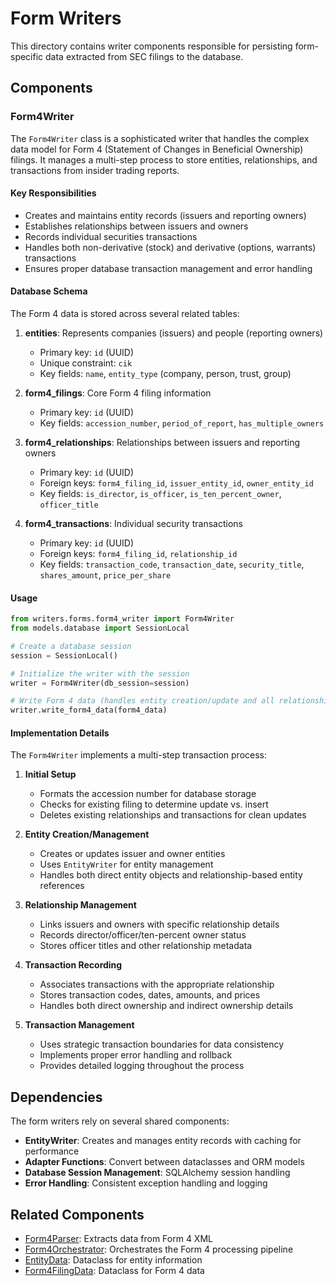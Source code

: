 # Form Writers

This directory contains writer components responsible for persisting form-specific data extracted from SEC filings to the database.

## Components

### Form4Writer

The `Form4Writer` class is a sophisticated writer that handles the complex data model for Form 4 (Statement of Changes in Beneficial Ownership) filings. It manages a multi-step process to store entities, relationships, and transactions from insider trading reports.

#### Key Responsibilities

- Creates and maintains entity records (issuers and reporting owners)
- Establishes relationships between issuers and owners
- Records individual securities transactions
- Handles both non-derivative (stock) and derivative (options, warrants) transactions
- Ensures proper database transaction management and error handling

#### Database Schema

The Form 4 data is stored across several related tables:

1. **entities**: Represents companies (issuers) and people (reporting owners)
   - Primary key: `id` (UUID)
   - Unique constraint: `cik`
   - Key fields: `name`, `entity_type` (company, person, trust, group)

2. **form4_filings**: Core Form 4 filing information
   - Primary key: `id` (UUID)
   - Key fields: `accession_number`, `period_of_report`, `has_multiple_owners`

3. **form4_relationships**: Relationships between issuers and reporting owners
   - Primary key: `id` (UUID)
   - Foreign keys: `form4_filing_id`, `issuer_entity_id`, `owner_entity_id`
   - Key fields: `is_director`, `is_officer`, `is_ten_percent_owner`, `officer_title`

4. **form4_transactions**: Individual security transactions
   - Primary key: `id` (UUID)
   - Foreign keys: `form4_filing_id`, `relationship_id`
   - Key fields: `transaction_code`, `transaction_date`, `security_title`, `shares_amount`, `price_per_share`

#### Usage

```python
from writers.forms.form4_writer import Form4Writer
from models.database import SessionLocal

# Create a database session
session = SessionLocal()

# Initialize the writer with the session
writer = Form4Writer(db_session=session)

# Write Form 4 data (handles entity creation/update and all relationships)
writer.write_form4_data(form4_data)
```

#### Implementation Details

The `Form4Writer` implements a multi-step transaction process:

1. **Initial Setup**
   - Formats the accession number for database storage
   - Checks for existing filing to determine update vs. insert
   - Deletes existing relationships and transactions for clean updates

2. **Entity Creation/Management**
   - Creates or updates issuer and owner entities
   - Uses `EntityWriter` for entity management
   - Handles both direct entity objects and relationship-based entity references

3. **Relationship Management**
   - Links issuers and owners with specific relationship details
   - Records director/officer/ten-percent owner status
   - Stores officer titles and other relationship metadata

4. **Transaction Recording**
   - Associates transactions with the appropriate relationship
   - Stores transaction codes, dates, amounts, and prices
   - Handles both direct ownership and indirect ownership details

5. **Transaction Management**
   - Uses strategic transaction boundaries for data consistency
   - Implements proper error handling and rollback
   - Provides detailed logging throughout the process

## Dependencies

The form writers rely on several shared components:

- **EntityWriter**: Creates and manages entity records with caching for performance
- **Adapter Functions**: Convert between dataclasses and ORM models
- **Database Session Management**: SQLAlchemy session handling
- **Error Handling**: Consistent exception handling and logging

## Related Components

- [Form4Parser](../../parsers/forms/form4_parser.py): Extracts data from Form 4 XML
- [Form4Orchestrator](../../orchestrators/forms/form4_orchestrator.py): Orchestrates the Form 4 processing pipeline
- [EntityData](../../models/dataclasses/entity.py): Dataclass for entity information
- [Form4FilingData](../../models/dataclasses/forms/form4_filing.py): Dataclass for Form 4 data
